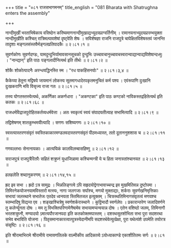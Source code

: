+++
title = "०८१ राजसभागमनम्"
title_english = "081 Bharata with Shatrughna enters the assembly"

+++


नान्दीमुखीं भरताभिषेकाय वसिष्ठेन
करिष्यमाणनान्दीमुखाद्यभ्युदयप्राग्वर्तिनीम् ।
रामानयनाभ्युदयप्रारम्भयुक्ता नान्दीमुखीति कश्चित् रात्रिमल्पावशेषां
दृष्ट्वेति शेषः । सविशेषज्ञा राजनि राजपुत्रे चापेक्षितविशेषस्तवं जानन्ति
तादृशाः मङ्गलसंस्तवैर्मङ्गलप्रतिपादकैः  ॥  २।८१।१  ॥   

  

सुवर्णकोणः सुवर्णदण्डः, यामदुन्दुभिर्यामावसानसूचको दुन्दुभिः
उच्चावचानुच्चावचस्वरान्वाद्यान्वाद्यविशेषान्दध्मुः । "नान्द्यान्" इति
पाठः पङ्गलादीनित्यर्थ इति तीर्थः  ॥  २।८१।२  ॥   

  

शोकैः शोकोत्पादनैः अरन्धयद्धिनस्ति स्म । "रध पाकहिंसनयोः"  ॥ 
२।८१।३,४ ॥   

  

कैकेय्या हेतुना मद्विषये जायमानं लोकस्य सूतमागधादेरपकृतमनुचितं कर्म पश्य
। एवंरूपाणि दुःखानि दुःखकराणि मयि विसृज्य राजा गतः  ॥  २।८१।५  ॥   

  

तस्य योगतस्तस्येत्यर्थः, अकर्णिका अकर्णधारा । "अकण्टका" इति पाठः कण्टको
नाविकस्तद्रहितेत्यर्थ इति कतकः  ॥  २।८१।६८  ॥   

  

राजधर्मविद्राजपुरोहितकर्तव्यधर्मवेत्ता । अतः स्वकृत्यं स्वयं
संपादयतीत्याह सभामित्यादि  ॥  २।८१।९  ॥   

  

तद्विशेषणम् शातकुम्भमयीत्यादि । सगणः सशिष्यगणः  ॥  २।८१।१०  ॥   

  

स्वस्त्यास्तरणसंवृतं स्वस्तिकाकारमण्डलवदास्तरणसंवृतं पीठमध्यास्त, ततो
दूताननुशशास च  ॥  २।८१।११  ॥   

  

गणवल्लभाः सेनानायकाः । आत्ययिकं कालविलम्बासहिष्णु  ॥  २।८१।१२  ॥   

  

सराजपुत्रं राजपुत्रैरितरैः सहितं शत्रुघ्नं युधाजिन्नामा कश्चिन्मन्त्री
ये च हिता जनास्तांश्चानयत  ॥  २।८१।१३  ॥   

  

हलहलेति शब्दानुकरणम्  ॥  २।८१।१४,१५  ॥   

  

ह्रद इव सभा । ह्रदो ऽत्र सामुद्रः । भिन्नलिङ्गत्वे ऽपि
सहृदयोद्वेगाभावाच्चन्द्र इव मुखमितिवन्न दुष्टोपमा ।
तिमिरनेकयोजनयामविस्तारो मत्स्यः, नागा जलगजाः सर्पाश्च, मणयो मुक्ताद्याः,
शर्कराः सुवर्णखनिमृत्तिकाः सभायां जलस्थाने सभातेजः एतदेव ध्वनयता
स्तिमितजल इत्युक्तम् । चित्रस्थतिमिनागसंवृतत्वं मणयश्च स्तम्भादिषु
विद्यन्त एव । शङ्खाश्चित्रेषु स्वर्णशर्करास्थाने । कुट्टिमादौ स्वर्णलेपः
। प्रकारान्तरेण जलादिवर्णने तु कलेर्न्यूनता दोषः । मम तु
विभक्तिपरिणामेनैषामेव सभायामप्यन्वयान्न दोषः । एतेन वशिष्ठो जलम्,
तिमिनागौ भरतशत्रुघ्नौ, मण्यादयो ऽमात्यपौरजानपदा इति कतकोक्तमपास्तम् ।
दशरथसुतशोभिता सभा पुरा सदशरथा सभेव बभाविति योजना ।
पितृसमानाकारत्वात्पुत्रस्येदानीमपि सदशरथेवेत्युत्प्रेक्षा, पुरा
यथेत्यंशे उपमेति तयोरत्र संसृष्टिः  ॥  २।८१।१६  ॥   

  

इति श्रीरामाभिरामे श्रीरामीये रामायणतिलके वाल्मीकीय आदिकाव्ये
ऽयोध्याकाण्डे एकाशीतितमः सर्गः  ॥  २।८१  ॥   

  

  


